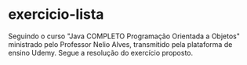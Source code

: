 # exercicio-lista
Seguindo o curso "Java COMPLETO Programação Orientada a Objetos" ministrado pelo Professor Nelio Alves, transmitido pela plataforma de ensino Udemy. Segue a resolução do exercício proposto.
